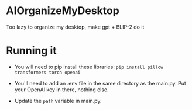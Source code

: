 # AIOrganizeMyDesktop
Too lazy to organize my desktop, make gpt + BLIP-2 do it

# Running it
- You will need to pip install these libraries:
`pip install pillow transformers torch openai`
  
- You'll need to add an .env file in the same directory as the main.py. Put your OpenAI key in there, nothing else.
- Update the `path` variable in main.py.
